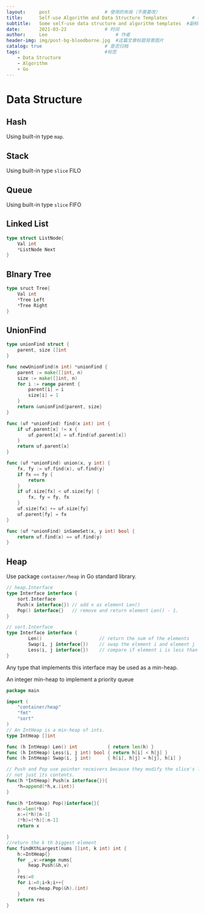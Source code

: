 ```yaml
---
layout:     post   				    # 使用的布局（不需要改）
title:      Self-use Algorithm and Data Structure Templates			# 标题 
subtitle:   Some self-use data structure and algorithm templates  #副标题
date:       2021-03-23 				# 时间
author:     Leo 						# 作者
header-img: img/post-bg-bloodborne.jpg 	#这篇文章标题背景图片
catalog: true 						# 是否归档
tags:								#标签
    - Data Structure
    - Algorithm
    - Go
---
```


# Data Structure

## Hash 

Using built-in type `map`.

## Stack

Using built-in type `slice`  FILO

## Queue

Using built-in type `slice`  FIFO

## Linked List

```go
type struct ListNode{
    Val int
    *ListNode Next
}
```

## BInary Tree

```go
type sruct Tree{
    Val int
    *Tree Left
    *Tree Right
}
```

## UnionFind

```go
type unionFind struct {
    parent, size []int
}

func newUnionFind(n int) *unionFind {
    parent := make([]int, n)
    size := make([]int, n)
    for i := range parent {
        parent[i] = i
        size[i] = 1
    }
    return &unionFind{parent, size}
}

func (uf *unionFind) find(x int) int {
    if uf.parent[x] != x {
        uf.parent[x] = uf.find(uf.parent[x])
    }
    return uf.parent[x]
}

func (uf *unionFind) union(x, y int) {
    fx, fy := uf.find(x), uf.find(y)
    if fx == fy {
        return
    }
    if uf.size[fx] < uf.size[fy] {
        fx, fy = fy, fx
    }
    uf.size[fx] += uf.size[fy]
    uf.parent[fy] = fx
}

func (uf *unionFind) inSameSet(x, y int) bool {
    return uf.find(x) == uf.find(y)
}
```

## Heap

Use package `container/heap` in Go standard library.

```go
// heap.Interface
type Interface interface {
    sort.Interface
    Push(x interface{}) // add x as element Len()
    Pop() interface{}   // remove and return element Len() - 1.
}

// sort.Interface
type Interface interface {
        Len()                     // return the sum of the elements
        Swap(i, j interface{})    // swap the element i and element j
        Less(i, j interface{})    // compare if element i is less than element j
}
```

Any type that implements this interface may be used as a min-heap.

An integer min-heap to implement a priority queue

```go
package main

import (
	"container/heap"
	"fmt"
	"sort"
)
// An IntHeap is a min-heap of ints.
type IntHeap []int

func (h IntHeap) Len() int           { return len(h) }
func (h IntHeap) Less(i, j int) bool { return h[i] < h[j] }
func (h IntHeap) Swap(i, j int)      { h[i], h[j] = h[j], h[i] }

// Push and Pop use pointer receivers because they modify the slice's length,
// not just its contents.
func(h *IntHeap) Push(x interface{}){
    *h=append(*h,x.(int))
}

func(h *IntHeap) Pop()interface{}{
    n:=len(*h)
    x:=(*h)[n-1]
    (*h)=(*h)[:n-1]
    return x

}
//return the k th biggest element
func findKthLargest(nums []int, k int) int {
    h:=IntHeap{}
    for _,v:=range nums{
        heap.Push(&h,v)
    }
    res:=0
    for i:=0;i<k;i++{
        res=heap.Pop(&h).(int)
    }
    return res
}
```
